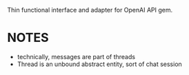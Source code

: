 Thin functional interface and adapter for OpenAI API gem.

# NOTES

- technically, messages are part of threads
- Thread is an unbound abstract entity, sort of chat session
